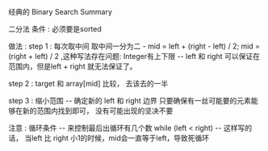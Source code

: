 经典的 Binary Search Summary

二分法
条件 : 必须要是sorted

做法 :
 step 1 : 每次取中间
 取中间一分为二 - mid = left + (right - left) / 2;
 mid = (right + left) / 2 ,这种写法存在问题: Integer有上下限 -- left 和 right 可以保证在范围内，但是left + right 就无法保证了。

 step 2 : target 和 array[mid] 比较， 去该去的一半

 step 3 : 缩小范围 -- 确定新的 left 和 right 边界
    只要确保有一丝可能要的元素能够在新的范围内找到即可， 没有可能出现的坚决不要

注意 : 循环条件 -- 来控制最后出循环有几个数
       while (left < right) -- 这样写的话， 当left 比 right 小1的时候，mid会一直等于left，导致死循环

